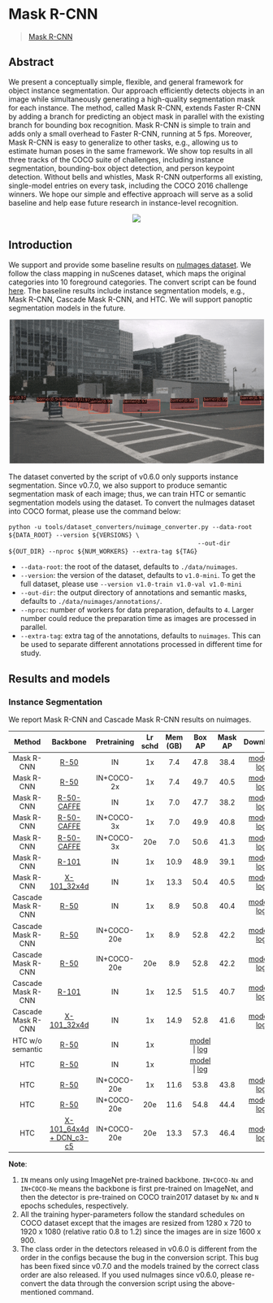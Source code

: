 # Mask R-CNN

> [Mask R-CNN](https://arxiv.org/abs/1703.06870)

<!-- [ALGORITHM] -->

## Abstract

We present a conceptually simple, flexible, and general framework for object instance segmentation. Our approach efficiently detects objects in an image while simultaneously generating a high-quality segmentation mask for each instance. The method, called Mask R-CNN, extends Faster R-CNN by adding a branch for predicting an object mask in parallel with the existing branch for bounding box recognition. Mask R-CNN is simple to train and adds only a small overhead to Faster R-CNN, running at 5 fps. Moreover, Mask R-CNN is easy to generalize to other tasks, e.g., allowing us to estimate human poses in the same framework. We show top results in all three tracks of the COCO suite of challenges, including instance segmentation, bounding-box object detection, and person keypoint detection. Without bells and whistles, Mask R-CNN outperforms all existing, single-model entries on every task, including the COCO 2016 challenge winners. We hope our simple and effective approach will serve as a solid baseline and help ease future research in instance-level recognition.

<div align=center>
<img src="https://user-images.githubusercontent.com/40661020/143967081-c2552bed-9af2-46c4-ae44-5b3b74e5679f.png"/>
</div>

## Introduction

We support and provide some baseline results on [nuImages dataset](https://www.nuscenes.org/nuimages).
We follow the class mapping in nuScenes dataset, which maps the original categories into 10 foreground categories.
The convert script can be found [here](https://github.com/open-mmlab/mmdetection3d/blob/master/tools/dataset_converters/nuimage_converter.py).
The baseline results include instance segmentation models, e.g., Mask R-CNN, Cascade Mask R-CNN, and HTC.
We will support panoptic segmentation models in the future.

![demo image](../../resources/nuimages_demo.gif)

The dataset converted by the script of v0.6.0 only supports instance segmentation. Since v0.7.0, we also support to produce semantic segmentation mask of each image; thus, we can train HTC or semantic segmentation models using the dataset. To convert the nuImages dataset into COCO format, please use the command below:

```shell
python -u tools/dataset_converters/nuimage_converter.py --data-root ${DATA_ROOT} --version ${VERSIONS} \
                                                    --out-dir ${OUT_DIR} --nproc ${NUM_WORKERS} --extra-tag ${TAG}
```

- `--data-root`: the root of the dataset, defaults to `./data/nuimages`.
- `--version`: the version of the dataset, defaults to `v1.0-mini`. To get the full dataset, please use `--version v1.0-train v1.0-val v1.0-mini`
- `--out-dir`: the output directory of annotations and semantic masks, defaults to `./data/nuimages/annotations/`.
- `--nproc`: number of workers for data preparation, defaults to `4`. Larger number could reduce the preparation time as images are processed in parallel.
- `--extra-tag`: extra tag of the annotations, defaults to `nuimages`. This can be used to separate different annotations processed in different time for study.

## Results and models

### Instance Segmentation

We report Mask R-CNN and Cascade Mask R-CNN results on nuimages.

|       Method       |                                       Backbone                                        | Pretraining | Lr schd | Mem (GB) |                                                                                   Box AP                                                                                   | Mask AP |                                                                                                                                                                                                                        Download                                                                                                                                                                                                                        |
| :----------------: | :-----------------------------------------------------------------------------------: | :---------: | :-----: | :------: | :------------------------------------------------------------------------------------------------------------------------------------------------------------------------: | :-----: | :----------------------------------------------------------------------------------------------------------------------------------------------------------------------------------------------------------------------------------------------------------------------------------------------------------------------------------------------------------------------------------------------------------------------------------------------------: |
|     Mask R-CNN     |                        [R-50](./mask_rcnn_r50_fpn_1x_nuim.py)                         |     IN      |   1x    |   7.4    |                                                                                    47.8                                                                                    |  38.4   |                                                         [model](https://download.openmmlab.com/mmdetection3d/v0.1.0_models/nuimages_semseg/mask_rcnn_r50_fpn_1x_nuim/mask_rcnn_r50_fpn_1x_nuim_20201008_195238-e99f5182.pth) \| [log](https://download.openmmlab.com/mmdetection3d/v0.1.0_models/nuimages_semseg/mask_rcnn_r50_fpn_1x_nuim/mask_rcnn_r50_fpn_1x_nuim_20201008_195238.log.json)                                                         |
|     Mask R-CNN     |                    [R-50](./mask_rcnn_r50_fpn_coco-2x_1x_nuim.py)                     | IN+COCO-2x  |   1x    |   7.4    |                                                                                    49.7                                                                                    |  40.5   |                                         [model](https://download.openmmlab.com/mmdetection3d/v0.1.0_models/nuimages_semseg/mask_rcnn_r50_fpn_coco-2x_1x_nuim/mask_rcnn_r50_fpn_coco-2x_1x_nuim_20201008_195238-b1742a60.pth) \| [log](https://download.openmmlab.com/mmdetection3d/v0.1.0_models/nuimages_semseg/mask_rcnn_r50_fpn_coco-2x_1x_nuim/mask_rcnn_r50_fpn_coco-2x_1x_nuim_20201008_195238.log.json)                                         |
|     Mask R-CNN     |                  [R-50-CAFFE](./mask_rcnn_r50_caffe_fpn_1x_nuim.py)                   |     IN      |   1x    |   7.0    |                                                                                    47.7                                                                                    |  38.2   |                                                                                                       [model](https://download.openmmlab.com/mmdetection3d/v0.1.0_models/nuimages_semseg/mask_rcnn_r50_caffe_fpn_1x_nuim/) \| [log](https://download.openmmlab.com/mmdetection3d/v0.1.0_models/nuimages_semseg/mask_rcnn_r50_caffe_fpn_1x_nuim/)                                                                                                       |
|     Mask R-CNN     |              [R-50-CAFFE](./mask_rcnn_r50_caffe_fpn_coco-3x_1x_nuim.py)               | IN+COCO-3x  |   1x    |   7.0    |                                                                                    49.9                                                                                    |  40.8   |                             [model](https://download.openmmlab.com/mmdetection3d/v0.1.0_models/nuimages_semseg/mask_rcnn_r50_caffe_fpn_coco-3x_1x_nuim/mask_rcnn_r50_caffe_fpn_coco-3x_1x_nuim_20201008_195305-661a992e.pth) \| [log](https://download.openmmlab.com/mmdetection3d/v0.1.0_models/nuimages_semseg/mask_rcnn_r50_caffe_fpn_coco-3x_1x_nuim/mask_rcnn_r50_caffe_fpn_coco-3x_1x_nuim_20201008_195305.log.json)                             |
|     Mask R-CNN     |              [R-50-CAFFE](./mask_rcnn_r50_caffe_fpn_coco-3x_20e_nuim.py)              | IN+COCO-3x  |   20e   |   7.0    |                                                                                    50.6                                                                                    |  41.3   |                           [model](https://download.openmmlab.com/mmdetection3d/v0.1.0_models/nuimages_semseg/mask_rcnn_r50_caffe_fpn_coco-3x_20e_nuim/mask_rcnn_r50_caffe_fpn_coco-3x_20e_nuim_20201009_125002-5529442c.pth) \| [log](https://download.openmmlab.com/mmdetection3d/v0.1.0_models/nuimages_semseg/mask_rcnn_r50_caffe_fpn_coco-3x_20e_nuim/mask_rcnn_r50_caffe_fpn_coco-3x_20e_nuim_20201009_125002.log.json)                           |
|     Mask R-CNN     |                       [R-101](./mask-rcnn_r101_fpn_1x_nuim.py)                        |     IN      |   1x    |   10.9   |                                                                                    48.9                                                                                    |  39.1   |                                                       [model](https://download.openmmlab.com/mmdetection3d/v0.1.0_models/nuimages_semseg/mask_rcnn_r101_fpn_1x_nuim/mask_rcnn_r101_fpn_1x_nuim_20201024_134803-65c7623a.pth) \| [log](https://download.openmmlab.com/mmdetection3d/v0.1.0_models/nuimages_semseg/mask_rcnn_r101_fpn_1x_nuim/mask_rcnn_r101_fpn_1x_nuim_20201024_134803.log.json)                                                       |
|     Mask R-CNN     |                 [X-101_32x4d](./mask-rcnn_x101_32x4d_fpn_1x_nuim.py)                  |     IN      |   1x    |   13.3   |                                                                                    50.4                                                                                    |  40.5   |                                           [model](https://download.openmmlab.com/mmdetection3d/v0.1.0_models/nuimages_semseg/mask_rcnn_x101_32x4d_fpn_1x_nuim/mask_rcnn_x101_32x4d_fpn_1x_nuim_20201024_135741-b699ab37.pth) \| [log](https://download.openmmlab.com/mmdetection3d/v0.1.0_models/nuimages_semseg/mask_rcnn_x101_32x4d_fpn_1x_nuim/mask_rcnn_x101_32x4d_fpn_1x_nuim_20201024_135741.log.json)                                           |
| Cascade Mask R-CNN |                    [R-50](./cascade_mask_rcnn_r50_fpn_1x_nuim.py)                     |     IN      |   1x    |   8.9    |                                                                                    50.8                                                                                    |  40.4   |                                         [model](https://download.openmmlab.com/mmdetection3d/v0.1.0_models/nuimages_semseg/cascade_mask_rcnn_r50_fpn_1x_nuim/cascade_mask_rcnn_r50_fpn_1x_nuim_20201008_195342-1147c036.pth) \| [log](https://download.openmmlab.com/mmdetection3d/v0.1.0_models/nuimages_semseg/cascade_mask_rcnn_r50_fpn_1x_nuim/cascade_mask_rcnn_r50_fpn_1x_nuim_20201008_195342.log.json)                                         |
| Cascade Mask R-CNN |                [R-50](./cascade_mask_rcnn_r50_fpn_coco-20e_1x_nuim.py)                | IN+COCO-20e |   1x    |   8.9    |                                                                                    52.8                                                                                    |  42.2   |                       [model](https://download.openmmlab.com/mmdetection3d/v0.1.0_models/nuimages_semseg/cascade_mask_rcnn_r50_fpn_coco-20e_1x_nuim/cascade_mask_rcnn_r50_fpn_coco-20e_1x_nuim_20201009_124158-ad0540e3.pth) \| [log](https://download.openmmlab.com/mmdetection3d/v0.1.0_models/nuimages_semseg/cascade_mask_rcnn_r50_fpn_coco-20e_1x_nuim/cascade_mask_rcnn_r50_fpn_coco-20e_1x_nuim_20201009_124158.log.json)                       |
| Cascade Mask R-CNN |               [R-50](./cascade_mask_rcnn_r50_fpn_coco-20e_20e_nuim.py)                | IN+COCO-20e |   20e   |   8.9    |                                                                                    52.8                                                                                    |  42.2   |                     [model](https://download.openmmlab.com/mmdetection3d/v0.1.0_models/nuimages_semseg/cascade_mask_rcnn_r50_fpn_coco-20e_20e_nuim/cascade_mask_rcnn_r50_fpn_coco-20e_20e_nuim_20201009_124951-40963960.pth) \| [log](https://download.openmmlab.com/mmdetection3d/v0.1.0_models/nuimages_semseg/cascade_mask_rcnn_r50_fpn_coco-20e_20e_nuim/cascade_mask_rcnn_r50_fpn_coco-20e_20e_nuim_20201009_124951.log.json)                     |
| Cascade Mask R-CNN |                   [R-101](./cascade_mask_rcnn_r101_fpn_1x_nuim.py)                    |     IN      |   1x    |   12.5   |                                                                                    51.5                                                                                    |  40.7   |                                       [model](https://download.openmmlab.com/mmdetection3d/v0.1.0_models/nuimages_semseg/cascade_mask_rcnn_r101_fpn_1x_nuim/cascade_mask_rcnn_r101_fpn_1x_nuim_20201024_134804-45215b1e.pth) \| [log](https://download.openmmlab.com/mmdetection3d/v0.1.0_models/nuimages_semseg/cascade_mask_rcnn_r101_fpn_1x_nuim/cascade_mask_rcnn_r101_fpn_1x_nuim_20201024_134804.log.json)                                       |
| Cascade Mask R-CNN |             [X-101_32x4d](./cascade_mask_rcnn_x101_32x4d_fpn_1x_nuim.py)              |     IN      |   1x    |   14.9   |                                                                                    52.8                                                                                    |  41.6   |                           [model](https://download.openmmlab.com/mmdetection3d/v0.1.0_models/nuimages_semseg/cascade_mask_rcnn_x101_32x4d_fpn_1x_nuim/cascade_mask_rcnn_x101_32x4d_fpn_1x_nuim_20201024_135753-e0e49778.pth) \| [log](https://download.openmmlab.com/mmdetection3d/v0.1.0_models/nuimages_semseg/cascade_mask_rcnn_x101_32x4d_fpn_1x_nuim/cascade_mask_rcnn_x101_32x4d_fpn_1x_nuim_20201024_135753.log.json)                           |
|  HTC w/o semantic  |                   [R-50](./htc_without_semantic_r50_fpn_1x_nuim.py)                   |     IN      |   1x    |          |                                                                          [model](<>) \| [log](<>)                                                                          |         |                                                                                                                                                                                                                                                                                                                                                                                                                                                        |
|        HTC         |                           [R-50](./htc_r50_fpn_1x_nuim.py)                            |     IN      |   1x    |          | [model](https://download.openmmlab.com/mmdetection3d/v0.1.0_models/nuimages_semseg/) \| [log](https://download.openmmlab.com/mmdetection3d/v0.1.0_models/nuimages_semseg/) |         |                                                                                                                                                                                                                                                                                                                                                                                                                                                        |
|        HTC         |                       [R-50](./htc_r50_fpn_coco-20e_1x_nuim.py)                       | IN+COCO-20e |   1x    |   11.6   |                                                                                    53.8                                                                                    |  43.8   |                                                   [model](https://download.openmmlab.com/mmdetection3d/v0.1.0_models/nuimages_semseg/htc_r50_fpn_coco-20e_1x_nuim/htc_r50_fpn_coco-20e_1x_nuim_20201010_070203-0b53a65e.pth) \| [log](https://download.openmmlab.com/mmdetection3d/v0.1.0_models/nuimages_semseg/htc_r50_fpn_coco-20e_1x_nuim/htc_r50_fpn_coco-20e_1x_nuim_20201010_070203.log.json)                                                   |
|        HTC         |                      [R-50](./htc_r50_fpn_coco-20e_20e_nuim.py)                       | IN+COCO-20e |   20e   |   11.6   |                                                                                    54.8                                                                                    |  44.4   |                                                 [model](https://download.openmmlab.com/mmdetection3d/v0.1.0_models/nuimages_semseg/htc_r50_fpn_coco-20e_20e_nuim/htc_r50_fpn_coco-20e_20e_nuim_20201008_211415-d6c60a2c.pth) \| [log](https://download.openmmlab.com/mmdetection3d/v0.1.0_models/nuimages_semseg/htc_r50_fpn_coco-20e_20e_nuim/htc_r50_fpn_coco-20e_20e_nuim_20201008_211415.log.json)                                                 |
|        HTC         | [X-101_64x4d + DCN_c3-c5](./htc_x101_64x4d_fpn_dconv_c3-c5_coco-20e_16x1_20e_nuim.py) | IN+COCO-20e |   20e   |   13.3   |                                                                                    57.3                                                                                    |  46.4   | [model](https://download.openmmlab.com/mmdetection3d/v0.1.0_models/nuimages_semseg/htc_x101_64x4d_fpn_dconv_c3-c5_coco-20e_16x1_20e_nuim/htc_x101_64x4d_fpn_dconv_c3-c5_coco-20e_16x1_20e_nuim_20201008_211222-0b16ac4b.pth) \| [log](https://download.openmmlab.com/mmdetection3d/v0.1.0_models/nuimages_semseg/htc_x101_64x4d_fpn_dconv_c3-c5_coco-20e_16x1_20e_nuim/htc_x101_64x4d_fpn_dconv_c3-c5_coco-20e_16x1_20e_nuim_20201008_211222.log.json) |

**Note**:

1. `IN` means only using ImageNet pre-trained backbone. `IN+COCO-Nx` and `IN+COCO-Ne` means the backbone is first pre-trained on ImageNet, and then the detector is pre-trained on COCO train2017 dataset by `Nx` and `N` epochs schedules, respectively.
2. All the training hyper-parameters follow the standard schedules on COCO dataset except that the images are resized from
   1280 x 720 to 1920 x 1080 (relative ratio 0.8 to 1.2) since the images are in size 1600 x 900.
3. The class order in the detectors released in v0.6.0 is different from the order in the configs because the bug in the conversion script. This bug has been fixed since v0.7.0 and the models trained by the correct class order are also released. If you used nuImages since v0.6.0, please re-convert the data through the conversion script using the above-mentioned command.
